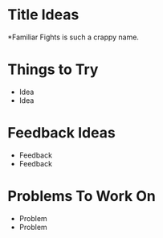 # Title Ideas

*Familiar Fights is such a crappy name.

# Things to Try

* Idea
* Idea

# Feedback Ideas

* Feedback
* Feedback

# Problems To Work On

* Problem
* Problem
